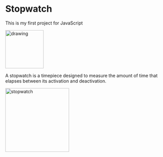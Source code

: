 # Stopwatch
This is my first project for JavaScript

<img src="https://www.seekpng.com/png/detail/72-725485_clipart-transparent-stop-watch-drawing-at-getdrawings-stopwatch.png" alt="drawing" width="120"/>

A stopwatch is a timepiece designed to measure the amount of time that elapses between its activation and deactivation.

<img src="http://prntscr.com/1sd5z81" alt="stopwatch" width="200"/>

